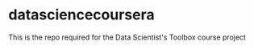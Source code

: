 datasciencecoursera
===================

This is the repo required for the Data Scientist's Toolbox course project
